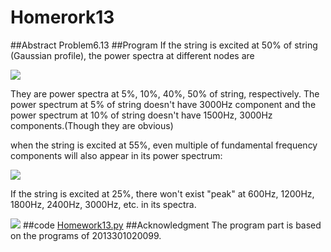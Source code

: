 # Homerork13

##Abstract
Problem6.13
##Program
If the string is excited at 50% of string (Gaussian profile), the power spectra at different nodes are 

![](https://github.com/guoxiaowhu/computationalphysics_N2013301020099/raw/master/problem6.13.png)

They are power spectra at 5%, 10%, 40%, 50% of string, respectively. 
The power spectrum at 5% of string doesn't have 3000Hz component and the power spectrum at 10% of string doesn't have 1500Hz, 3000Hz components.(Though they are obvious) 

when the string is excited at 55%, even multiple of fundamental frequency components will also appear in its power spectrum: 

![](https://github.com/guoxiaowhu/computationalphysics_N2013301020099/raw/master/problem6.13%20not%20center.png)

If the string is excited at 25%, there won't exist "peak" at 600Hz, 1200Hz, 1800Hz, 2400Hz, 3000Hz, etc. in its spectra. 

![](https://github.com/guoxiaowhu/computationalphysics_N2013301020099/raw/master/problem6.13%2025%25.png)
##code
[Homework13.py](https://github.com/lipu02/computationalphysics_N2014301020076/blob/master/Homework13/Homework13.py)
##Acknowledgment
The program part is based on the programs of 2013301020099.


